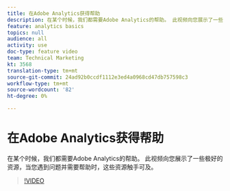 ```yaml
---
title: 在Adobe Analytics获得帮助
description: 在某个时候，我们都需要Adobe Analytics的帮助。 此视频向您展示了一些极好的资源，当您遇到问题并需要帮助时，这些资源触手可及。
feature: analytics basics
topics: null
audience: all
activity: use
doc-type: feature video
team: Technical Marketing
kt: 3568
translation-type: tm+mt
source-git-commit: 24ad92b0ccdf1112e3ed4a0968cd47db757598c3
workflow-type: tm+mt
source-wordcount: '82'
ht-degree: 0%

---
```



# 在Adobe Analytics获得帮助

在某个时候，我们都需要Adobe Analytics的帮助。 此视频向您展示了一些极好的资源，当您遇到问题并需要帮助时，这些资源触手可及。

>[!VIDEO](https://video.tv.adobe.com/v/28753/?quality=12)
